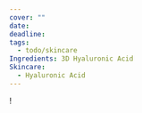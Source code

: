 ```yaml
---
cover: ""
date: 
deadline: 
tags:
  - todo/skincare
Ingredients: 3D Hyaluronic Acid
Skincare:
  - Hyaluronic Acid
---
```

!